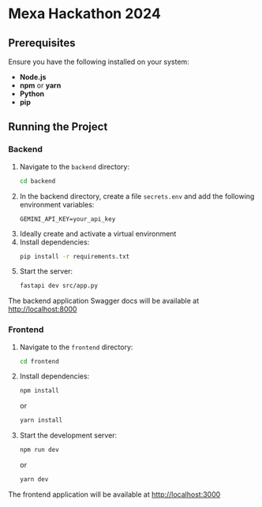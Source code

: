 # Mexa Hackathon 2024

## Prerequisites

Ensure you have the following installed on your system:

- **Node.js**
- **npm** or **yarn**
- **Python**
- **pip**

## Running the Project

### Backend


1. Navigate to the `backend` directory:
   ```bash
   cd backend
   ```
2. In the backend directory, create a file  `secrets.env` and add the following environment variables:
   ```env
   GEMINI_API_KEY=your_api_key
   ```
3. Ideally create and activate a virtual environment
4. Install dependencies:
   ```bash
   pip install -r requirements.txt
   ```
5. Start the server:
   ```bash
   fastapi dev src/app.py
   ```

The backend application Swagger docs will be available at [http://localhost:8000](http://localhost:8000)

### Frontend

1. Navigate to the `frontend` directory:
   ```bash
   cd frontend
   ```
2. Install dependencies:
   ```bash
   npm install
   ```
   or
   ```bash
   yarn install
   ```
3. Start the development server:
   ```bash
   npm run dev
   ```
   or
   ```bash
   yarn dev
   ```

The frontend application will be available at [http://localhost:3000](http://localhost:3000)
